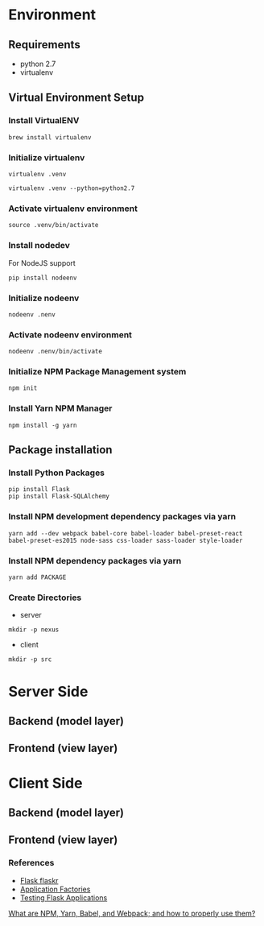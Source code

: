 # Environment

## Requirements

* python 2.7
* virtualenv

## Virtual Environment Setup

### Install VirtualENV
```
brew install virtualenv
```

### Initialize virtualenv
```
virtualenv .venv
```

```
virtualenv .venv --python=python2.7
```

### Activate virtualenv environment
```
source .venv/bin/activate
```

### Install nodedev
For NodeJS support
```
pip install nodeenv
```

### Initialize nodeenv
```
nodeenv .nenv
```

### Activate nodeenv environment
```
nodeenv .nenv/bin/activate
```

### Initialize NPM Package Management system
```
npm init
```

### Install Yarn NPM Manager
```
npm install -g yarn
```


## Package installation

### Install Python Packages
```
pip install Flask
pip install Flask-SQLAlchemy
```

### Install NPM development dependency packages via yarn
```
yarn add --dev webpack babel-core babel-loader babel-preset-react babel-preset-es2015 node-sass css-loader sass-loader style-loader
```

### Install NPM dependency packages via yarn
```
yarn add PACKAGE
```

### Create Directories
* server
```
mkdir -p nexus
```

* client
```
mkdir -p src
```

# Server Side
## Backend (model layer)
## Frontend (view layer)

# Client Side
## Backend (model layer)
## Frontend (view layer)

### References
* [Flask flaskr](http://flask.pocoo.org/docs/0.12/tutorial/)
* [Application Factories](http://flask.pocoo.org/docs/0.12/patterns/appfactories/)
* [Testing Flask Applications](http://flask.pocoo.org/docs/0.12/testing/#testing)

[What are NPM, Yarn, Babel, and Webpack; and how to properly use them?](https://medium.com/front-end-hacking/what-are-npm-yarn-babel-and-webpack-and-how-to-properly-use-them-d835a758f987)